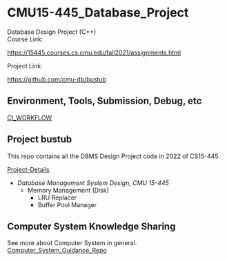 # CMU15-445_Database_Project
 Database Design Project (C++)  
 Course Link:  

 https://15445.courses.cs.cmu.edu/fall2021/assignments.html  

 Project Link:  

 https://github.com/cmu-db/bustub  

## Environment, Tools, Submission, Debug, etc  
[CI_WORKFLOW](./CI_WORKFLOW.md)

## Project bustub
This repo contains all the DBMS Design Project code in 2022 of CS15-445.

[Project-Details](/Doc/Project.md)

- *Database Management System Design, CMU 15-445*  
  - Memory Management (Disk) 
    - LRU Replacer
    - Buffer Pool Manager

## Computer System Knowledge Sharing
See more about Computer System in general. [Computer_System_Guidance_Repo](https://github.com/PeterHUistyping/Computer_System_Guidance) 